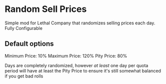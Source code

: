 # Random Sell Prices
Simple mod for Lethal Company that randomizes selling prices each day. Fully Configurable

## Default options
Minimum Price: 10%
Maximum Price: 120%
Pity Price: 80%

Days are completely randomized, however _at least_ one day per quota period will have at least the Pity Price to ensure it's still somewhat balanced if you get bad rolls